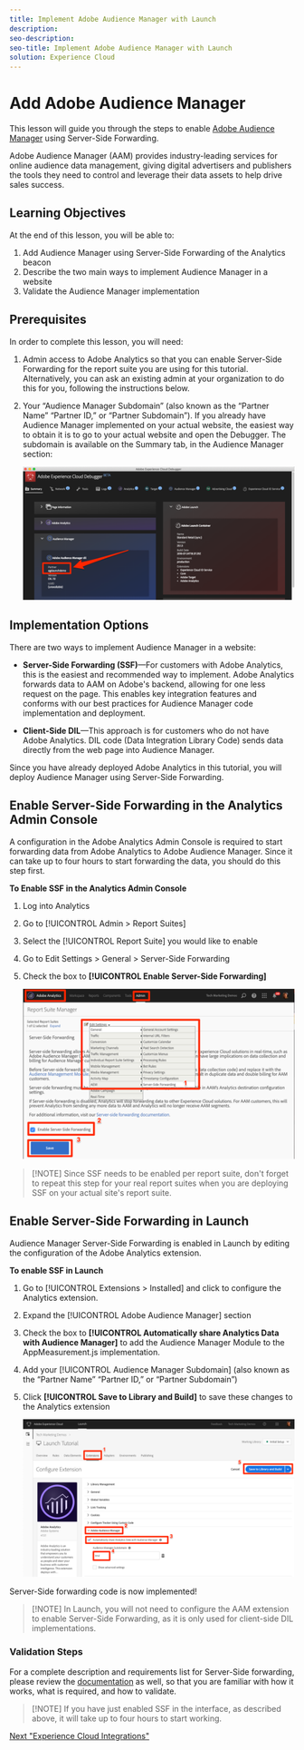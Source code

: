 ```yaml
---
title: Implement Adobe Audience Manager with Launch
description:
seo-description:
seo-title: Implement Adobe Audience Manager with Launch
solution: Experience Cloud
---
```


# Add Adobe Audience Manager

This lesson will guide you through the steps to enable [Adobe Audience Manager](https://marketing.adobe.com/resources/help/en_US/aam/) using Server-Side Forwarding.

Adobe Audience Manager (AAM) provides industry-leading services for online audience data management, giving digital advertisers and publishers the tools they need to control and leverage their data assets to help drive sales success.

## Learning Objectives

At the end of this lesson, you will be able to:

1. Add Audience Manager using Server-Side Forwarding of the Analytics beacon
1. Describe the two main ways to implement Audience Manager in a website
1. Validate the Audience Manager implementation

## Prerequisites

In order to complete this lesson, you will need:

1. Admin access to Adobe Analytics so that you can enable Server-Side Forwarding for the report suite you are using for this tutorial. Alternatively, you can ask an existing admin at your organization to do this for you, following the instructions below.

1. Your “Audience Manager Subdomain” (also known as the “Partner Name” “Partner ID,” or “Partner Subdomain”). If you already have Audience Manager implemented on your actual website, the easiest way to obtain it is to go to your actual website and open the Debugger. The subdomain is available on the Summary tab, in the Audience Manager section:

   ![You can use the Debugger to find the Audience Manager Subdomain on your actual website](../assets/images/aam-debugger-partner.png)

## Implementation Options

There are two ways to implement Audience Manager in a website:

* **Server-Side Forwarding (SSF)**&mdash;For customers with Adobe Analytics, this is the easiest and recommended way to implement. Adobe Analytics forwards data to AAM on Adobe's backend, allowing for one less request on the page. This enables key integration features and conforms with our best practices for Audience Manager code implementation and deployment.

* **Client-Side DIL**&mdash;This approach is for customers who do not have Adobe Analytics. DIL code (Data Integration Library Code) sends data directly from the web page into Audience Manager.

Since you have already deployed Adobe Analytics in this tutorial, you will deploy Audience Manager using Server-Side Forwarding.
  
## Enable Server-Side Forwarding in the Analytics Admin Console

A configuration in the Adobe Analytics Admin Console is required to start forwarding  data from Adobe Analytics to Adobe Audience Manager. Since it can take up to four hours to start forwarding the data, you should do this step first.

**To Enable SSF in the Analytics Admin Console**

1. Log into Analytics
1. Go to [!UICONTROL Admin > Report Suites]
1. Select the [!UICONTROL Report Suite] you would like to enable
1. Go to Edit Settings > General > Server-Side Forwarding
1. Check the box to **[!UICONTROL Enable Server-Side Forwarding]**

   ![Enable SSF for the Report Suite in the Adobe Analytics Admin Console](../assets/images/aam-analyticsAdmin-enableSSF.png)

>[!NOTE] Since SSF needs to be enabled per report suite, don't forget to repeat this step for your real report suites when you are deploying SSF on your actual site's report suite.

## Enable Server-Side Forwarding in Launch

Audience Manager Server-Side Forwarding is enabled in Launch by editing the configuration of the Adobe Analytics extension.

**To enable SSF in Launch**

1. Go to [!UICONTROL Extensions > Installed] and click to configure the Analytics extension.

1. Expand the [!UICONTROL Adobe Audience Manager] section

1. Check the box to **[!UICONTROL Automatically share Analytics Data with Audience Manager]** to add the Audience Manager Module to the AppMeasurement.js implementation.

1. Add your [!UICONTROL Audience Manager Subdomain] (also known as the “Partner Name” “Partner ID,” or “Partner Subdomain”)

1. Click **[!UICONTROL Save to Library and Build]** to save these changes to the Analytics extension

   ![Enable Adobe Audience Manager in the Analytics extension](../assets/images/aam-analytics-addSSF.png)

Server-Side forwarding code is now implemented!

>[!NOTE] In Launch, you will not need to configure the AAM extension to enable Server-Side Forwarding, as it is only used for client-side DIL implementations.

### Validation Steps

For a complete description and requirements list for Server-Side forwarding, please review the [documentation](https://marketing.adobe.com/resources/help/en_US/reference/ssf.html) as well, so that you are familiar with how it works, what is required, and how to validate.

>[!NOTE] If you have just enabled SSF in the interface, as described
above, it will take up to four hours to start working.

[Next "Experience Cloud Integrations"](integrations.md)